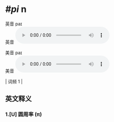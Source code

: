# ***\#pi*** n
英音 paɪ  
英音
<audio src="./media/pi1_AAC.aac" controls="controls"></audio>

美音 paɪ  
美音
<audio src="./media/pi2_AAC.aac" controls="controls"></audio>



| 词频 1 |  

英文释义
---
### 1.**[U] 圆周率 (π)**  


